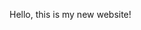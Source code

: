 <DOCTYPE html>
<head>
  <title>
    <p>Hell world</p>
  </title>

  <body>
    <p>
      Hello, this is my new website!
    </p>
  </body>
</head>
